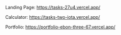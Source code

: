Landing Page: https://tasks-27u4.vercel.app/ 

Calculator: https://tasks-two-iota.vercel.app/

Portfolio: https://portfolio-ebon-three-67.vercel.app/

